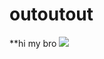 # outoutout
**hi my bro
![](https://encrypted-tbn0.gstatic.com/images?q=tbn:ANd9GcRb19KTpkPJbFXIx0jzLWh16PmJf1EpUNeb3FQ6z5t7slW1fX9n)
